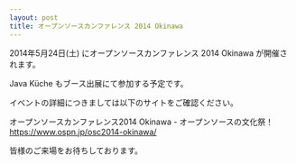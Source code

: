 ```yaml
---
layout: post
title: オープンソースカンファレンス 2014 Okinawa
---
```


2014年5月24日(土) にオープンソースカンファレンス 2014 Okinawa が開催されます。

Java Küche もブース出展にて参加する予定です。

イベントの詳細につきましては以下のサイトをご確認ください。

オープンソースカンファレンス2014 Okinawa - オープンソースの文化祭！
https://www.ospn.jp/osc2014-okinawa/

皆様のご来場をお待ちしております。
